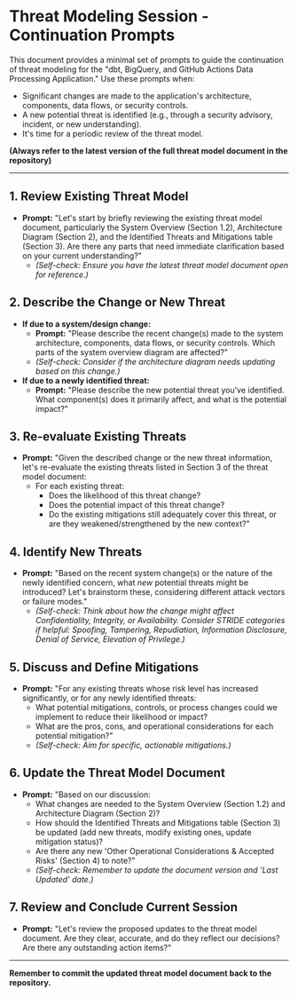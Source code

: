 # Threat Modeling Session - Continuation Prompts

This document provides a minimal set of prompts to guide the continuation of threat modeling for the "dbt, BigQuery, and GitHub Actions Data Processing Application." Use these prompts when:
* Significant changes are made to the application's architecture, components, data flows, or security controls.
* A new potential threat is identified (e.g., through a security advisory, incident, or new understanding).
* It's time for a periodic review of the threat model.

**(Always refer to the latest version of the full threat model document in the repository)**

---

## 1. Review Existing Threat Model

* **Prompt:** "Let's start by briefly reviewing the existing threat model document, particularly the System Overview (Section 1.2), Architecture Diagram (Section 2), and the Identified Threats and Mitigations table (Section 3). Are there any parts that need immediate clarification based on your current understanding?"
    * *(Self-check: Ensure you have the latest threat model document open for reference.)*

## 2. Describe the Change or New Threat

* **If due to a system/design change:**
    * **Prompt:** "Please describe the recent change(s) made to the system architecture, components, data flows, or security controls. Which parts of the system overview diagram are affected?"
    * *(Self-check: Consider if the architecture diagram needs updating based on this change.)*
* **If due to a newly identified threat:**
    * **Prompt:** "Please describe the new potential threat you've identified. What component(s) does it primarily affect, and what is the potential impact?"

## 3. Re-evaluate Existing Threats

* **Prompt:** "Given the described change or the new threat information, let's re-evaluate the existing threats listed in Section 3 of the threat model document:
    * For each existing threat:
        * Does the likelihood of this threat change?
        * Does the potential impact of this threat change?
        * Do the existing mitigations still adequately cover this threat, or are they weakened/strengthened by the new context?"

## 4. Identify New Threats

* **Prompt:** "Based on the recent system change(s) or the nature of the newly identified concern, what *new* potential threats might be introduced? Let's brainstorm these, considering different attack vectors or failure modes."
    * *(Self-check: Think about how the change might affect Confidentiality, Integrity, or Availability. Consider STRIDE categories if helpful: Spoofing, Tampering, Repudiation, Information Disclosure, Denial of Service, Elevation of Privilege.)*

## 5. Discuss and Define Mitigations

* **Prompt:** "For any existing threats whose risk level has increased significantly, or for any newly identified threats:
    * What potential mitigations, controls, or process changes could we implement to reduce their likelihood or impact?
    * What are the pros, cons, and operational considerations for each potential mitigation?"
    * *(Self-check: Aim for specific, actionable mitigations.)*

## 6. Update the Threat Model Document

* **Prompt:** "Based on our discussion:
    * What changes are needed to the System Overview (Section 1.2) and Architecture Diagram (Section 2)?
    * How should the Identified Threats and Mitigations table (Section 3) be updated (add new threats, modify existing ones, update mitigation status)?
    * Are there any new 'Other Operational Considerations & Accepted Risks' (Section 4) to note?"
    * *(Self-check: Remember to update the document version and 'Last Updated' date.)*

## 7. Review and Conclude Current Session

* **Prompt:** "Let's review the proposed updates to the threat model document. Are they clear, accurate, and do they reflect our decisions? Are there any outstanding action items?"

---

**Remember to commit the updated threat model document back to the repository.**
